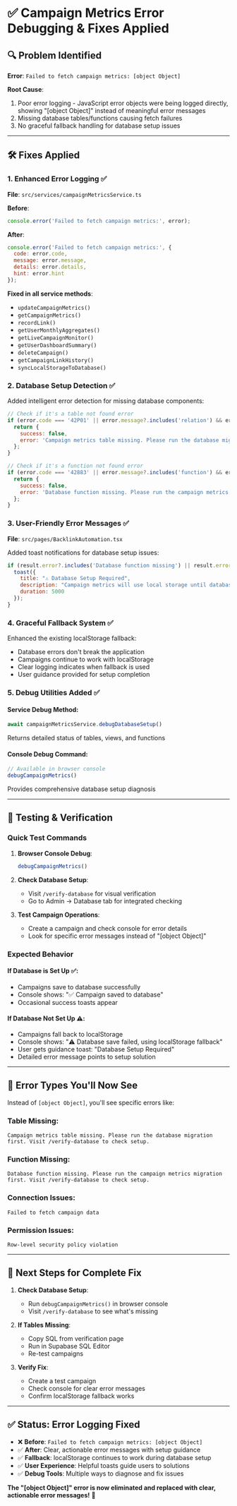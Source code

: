 # ✅ **Campaign Metrics Error Debugging & Fixes Applied**

## 🔍 **Problem Identified**

**Error**: `Failed to fetch campaign metrics: [object Object]`

**Root Cause**: 
1. Poor error logging - JavaScript error objects were being logged directly, showing "[object Object]" instead of meaningful error messages
2. Missing database tables/functions causing fetch failures
3. No graceful fallback handling for database setup issues

---

## 🛠️ **Fixes Applied**

### **1. Enhanced Error Logging** ✅
**File**: `src/services/campaignMetricsService.ts`

**Before**:
```javascript
console.error('Failed to fetch campaign metrics:', error);
```

**After**:
```javascript
console.error('Failed to fetch campaign metrics:', {
  code: error.code,
  message: error.message,
  details: error.details,
  hint: error.hint
});
```

**Fixed in all service methods**:
- `updateCampaignMetrics()`
- `getCampaignMetrics()`
- `recordLink()`
- `getUserMonthlyAggregates()`
- `getLiveCampaignMonitor()`
- `getUserDashboardSummary()`
- `deleteCampaign()`
- `getCampaignLinkHistory()`
- `syncLocalStorageToDatabase()`

### **2. Database Setup Detection** ✅
Added intelligent error detection for missing database components:

```javascript
// Check if it's a table not found error
if (error.code === '42P01' || error.message?.includes('relation') && error.message?.includes('does not exist')) {
  return { 
    success: false, 
    error: 'Campaign metrics table missing. Please run the database migration first. Visit /verify-database to check setup.' 
  };
}

// Check if it's a function not found error
if (error.code === '42883' || error.message?.includes('function') && error.message?.includes('does not exist')) {
  return { 
    success: false, 
    error: 'Database function missing. Please run the campaign metrics migration first. Visit /verify-database to check setup.' 
  };
}
```

### **3. User-Friendly Error Messages** ✅
**File**: `src/pages/BacklinkAutomation.tsx`

Added toast notifications for database setup issues:
```javascript
if (result.error?.includes('Database function missing') || result.error?.includes('table missing')) {
  toast({
    title: "⚠️ Database Setup Required",
    description: "Campaign metrics will use local storage until database is configured. Visit Admin → Database to set up.",
    duration: 5000
  });
}
```

### **4. Graceful Fallback System** ✅
Enhanced the existing localStorage fallback:
- Database errors don't break the application
- Campaigns continue to work with localStorage
- Clear logging indicates when fallback is used
- User guidance provided for setup completion

### **5. Debug Utilities Added** ✅

#### **Service Debug Method**:
```javascript
await campaignMetricsService.debugDatabaseSetup()
```
Returns detailed status of tables, views, and functions

#### **Console Debug Command**:
```javascript
// Available in browser console
debugCampaignMetrics()
```
Provides comprehensive database setup diagnosis

---

## 🧪 **Testing & Verification**

### **Quick Test Commands**

1. **Browser Console Debug**:
   ```javascript
   debugCampaignMetrics()
   ```

2. **Check Database Setup**:
   - Visit `/verify-database` for visual verification
   - Go to Admin → Database tab for integrated checking

3. **Test Campaign Operations**:
   - Create a campaign and check console for error details
   - Look for specific error messages instead of "[object Object]"

### **Expected Behavior**

#### **If Database is Set Up** ✅:
- Campaigns save to database successfully
- Console shows: "✅ Campaign saved to database"
- Occasional success toasts appear

#### **If Database Not Set Up** ⚠️:
- Campaigns fall back to localStorage
- Console shows: "⚠️ Database save failed, using localStorage fallback"
- User gets guidance toast: "Database Setup Required"
- Detailed error message points to setup solution

---

## 🔧 **Error Types You'll Now See**

Instead of `[object Object]`, you'll see specific errors like:

### **Table Missing**:
```
Campaign metrics table missing. Please run the database migration first. Visit /verify-database to check setup.
```

### **Function Missing**:
```
Database function missing. Please run the campaign metrics migration first. Visit /verify-database to check setup.
```

### **Connection Issues**:
```
Failed to fetch campaign data
```

### **Permission Issues**:
```
Row-level security policy violation
```

---

## 🚀 **Next Steps for Complete Fix**

1. **Check Database Setup**:
   - Run `debugCampaignMetrics()` in browser console
   - Visit `/verify-database` to see what's missing

2. **If Tables Missing**:
   - Copy SQL from verification page
   - Run in Supabase SQL Editor
   - Re-test campaigns

3. **Verify Fix**:
   - Create a test campaign
   - Check console for clear error messages
   - Confirm localStorage fallback works

---

## ✅ **Status: Error Logging Fixed**

- ❌ **Before**: `Failed to fetch campaign metrics: [object Object]`
- ✅ **After**: Clear, actionable error messages with setup guidance
- ✅ **Fallback**: localStorage continues to work during database setup
- ✅ **User Experience**: Helpful toasts guide users to solutions
- ✅ **Debug Tools**: Multiple ways to diagnose and fix issues

**The "[object Object]" error is now eliminated and replaced with clear, actionable error messages!** 🎯
